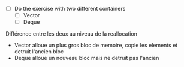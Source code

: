 - [ ] Do the exercise with two different containers
	- [ ] Vector
	- [ ] Deque

Différence entre les deux au niveau de la reallocation
-	Vector alloue un plus gros bloc de memoire, copie les elements et detruit l'ancien bloc
-	Deque alloue un nouveau bloc mais ne detruit pas l'ancien
